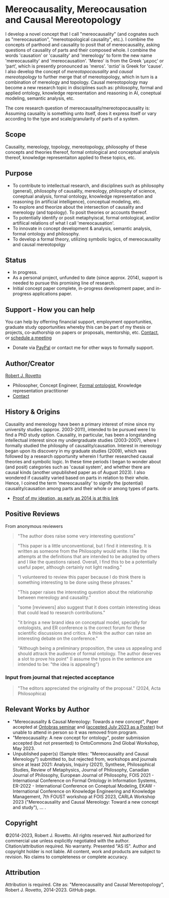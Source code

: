 # Mereocausality, Mereocausation and Causal Mereotopology

I develop a novel concept that I call "mereocausality" (and cognates such as "mereocausation", "mereotopological causality", etc.). I combine the concepts of parthood and causality to posit that of mereocausality, asking questions of causality of parts and their composed whole. I combine the words 'causation' or 'causality' and 'mereology' to form the new name 'mereocausality' and 'mereocausation'. 'Mereo' is from the Greek 'μερος' or ‘part’, which is presently pronounced as 'meros'. 'αιτία' is Greek for 'cause'. I also develop the concept of _mereotopocausality_ and _causal mereotopology_ to further merge that of mereotopology, which in turn is a combination of mereology and topology. Causal mereotopology may become a new research topic in disciplines such as: philosophy, formal and applied ontology, knowledge representation and reasoning in AI, coneptual modeling, semantic analysis, etc.

The core research question of mereocausality/mereotopocausality is: Assuming causality is something unto itself, does it express itself or vary according to the type and scale/granularity of parts of a system.

## Scope
Causality, mereology, topology, mereotopology, philosophy of these concepts and theories thereof, formal ontological and conceptual analysis thereof, knowledge representaiton applied to these topics, etc.

## Purpose
- To contribute to intellectual research, and disciplines such as philosophy (general), philosophy of causality, mereology, philosophy of science, coneptual analysis, formal ontology, knowledge representation and reasoning (in artificial intelligence), conceptual modeling, etc.
- To explore and theorize about the intersection of causality and mereology (and topology). To posit theories or accounts thereof.
- To potentially identify or posit metaphyiscal, formal ontological, and/or artifiical relations of what I call 'mereocausation'.
- To innovate in concept development & analysis, semantic analysis, formal ontology and philosophy.
- To develop a formal theory, utilizing symbolic logics, of mereocausality and causal mereotopolgy

## Status
- In progress.
- As a personal project, unfunded to date (since approx. 2014), support is needed to pursue this promising line of research.
- Initial concept paper complete, in-progress development paper, and in-progress applications paper.

## Support - How you can help
You can help by offerring financial support, employment opportunities, graduate study opportunities whereby this can be part of my thesis or projects, co-authorship on papers or proposals, mentorship, etc. [Contact](https://ontospace.wordpress.com/contact), or [schedule a meeting](https://tinyurl.com/hm8wu2sa) 

* Donate via [PayPal](https://tinyurl.com/donateViaPayPalrr) or contact me for other ways to formally support.

## Author/Creator
[Robert J. Rovetto](http://orcid.org/0000-0003-3835-7817)
- Philosopher, Concept Engineer, [Formal ontologist](https://ontologforum.org/index.php/RobertRovetto), Knowledge representation practitioner
- [Contact](mailto:rrovetto@terpalum.umd.edu)

## History & Origins
Causality and mereology have been a primary interest of mine since my university studies (approx. 2003-2011), intended to be pursued were I to find a PhD study option. 
Causality, in particular, has been a longstanding intellectual interest since my undergraduate studies (2003-2007), where I formally studied the philosphy of causality/causation. Interest in mereology began upon its discovery in my graduate studies (2009), which was followed by a research opportunity wherein I further researched causal theories and symbolic logic. In these time periods I began to wonder about (and posit) categories such as 'causal system', and whether there are causal kinds (another unpublished paper as of August 2023). I also wondered if causality varied based on parts in relation to their whole. Hence, I coined the term 'mereocausality' to signify the (potential) causality/causation among parts and their whole or among types of parts.
- [Proof of my ideation, as early as 2014 is at this link](https://github.com/rrovetto/rrovetto/tree/main/affiliations-and-work/papers/mereocausality)

## Positive Reviews 
From anonymous reviewers
>"The author does raise some very interesting questions" 

>"This paper is a little unconventional, but I find it interesting. It is written as someone from the Philosophy would write. 
I like the attempts at the definitions that are intended to be adopted by others and I like the questions raised. 
Overall, I find this to be a potentially useful paper, although certainly not light reading." 

>"I volunteered to review this paper because I do think there is something interesting to be done using these phrases."

>"This paper raises the interesting question about the relationship between mereology and causality."

>"some [reviewers] also suggest that it does contain interesting ideas that could lead to research contributions."

>"it brings a new brand idea on conceptual model, specially for ontologists, and ER conference is the correct forum for these scientific discussions and critics. A think the author can raise an interesting debate on the conference."

>"Although being a preliminary proposition, the usea us appealing and should attrack the audience of formal ontology. The author deserves a slot to prove his point"
(I assume the typos in the sentence are intended to be: "the idea is appealing")

### Input from journal that rejected acceptance 
>"The editors appreciated the originality of the proposal." (2024, Acta Philosophica)

## Relevant Works by Author
- "Mereocausality & Causal Mereology: Towards a new concept", Paper accepted at [Ontobras seminar](https://github.com/rrovetto/rrovetto/blob/9f69e17f2c6caae29cedcbd72a3e91176ffbb6d8/affiliations-and-work/papers/mereocausality/PROOF_MereocausalityAcceptance_Ontobras2023_1.PNG) and ([accepted July 2023 as a Poster](https://github.com/rrovetto/rrovetto/blob/9f69e17f2c6caae29cedcbd72a3e91176ffbb6d8/affiliations-and-work/papers/mereocausality/PROOF_OntoBras2023-Acceptance_Mereocausality.PNG)) but unable to attend in person so it was removed from program.
- "Mereocausality: A new concept for ontology", poster submission accepted (but not presented) to OntoCommons 2nd Global Workshop, May 2023.
- Unpublished paper(s) (Sample titles: "Mereocausality and Causal Mereology") submitted to, but rejected from, workshops and journals since at least 2021: Analysis, Inquiry (2021), Synthese, Philosophical Studies, Review of Metaphysics, Journal of Philosophy, Canadian Journal of Philosophy, European Journal of Philosophy, FOIS 2021 - International Conference on Formal Ontology in Information Systems, ER-2022 - International Conference on Coneptual Modeling, EKAW - International Conference on Knowledge Engineering and Knowledge Management, 7th FOUST workshop at FOIS 2023, CARLA Workshop 2023 ("Mereocausality and Causal Mereology: Toward a new concept and study"), ... .

## Copyright
©2014-2023, Robert J. Rovetto. All rights reserved.
Not authorized for commercial use unless explicitly negotiated with the author. Citation/attribution required.
No warranty. Presented "AS IS". Author and copyright holder is not liable. All content, work and products are subject to revision. No claims to completeness or complete accuracy.

## Attribution
Attribution is required. Cite as: "Mereocausality and Causal Mereotopology", Robert J. Rovetto, 2014-2023. GitHub page.
